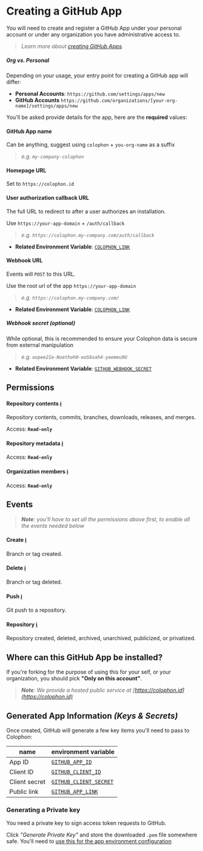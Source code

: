 # Creating a GitHub App

You will need to create and register a GitHub App under your personal account or under any organization you have administrative access to.

> _Learn more about [creating GitHub Apps][creating-a-github-app]._

##### Org vs. Personal

Depending on your usage, your entry point for creating a GitHub app will differ:

- **Personal Accounts**: `https://github.com/settings/apps/new`
- **GitHub Accounts** `https://github.com/organizations/[your-org-name]/settings/apps/new`

<!-- TODO: add GitHub Enterprise Option -->

You'll be asked provide details for the app, here are the **required** values:

#### GitHub App name

Can be anything, suggest using `colophon` + `you-org-name` as a suffix

> _e.g. `my-company-colophon`_

#### Homepage URL

Set to `https://colophon.id`

#### User authorization callback URL

The full URL to redirect to after a user authorizes an installation.

Use `https://your-app-domain` + `/auth/callback`

> _e.g. `https://colophon.my-company.com/auth/callback`_

- **Related Environment Variable**: [`COLOPHON_LINK`](./environment.md/#COLOPHON_LINK)

#### Webhook URL

Events will `POST` to this URL.

Use the root url of the app `https://your-app-domain`

> _e.g. `https://colophon.my-company.com/`_

- **Related Environment Variable**: [`COLOPHON_LINK`](./environment.md/#COLOPHON_LINK)

##### Webhook secret _(optional)_

While optional, this is recommended to ensure your Colophon data is secure from external manipulation

> _e.g. `oopee2Ie-Noethoh0-eoS6xah4-yeemeu9U`_

- **Related Environment Variable**: [`GITHUB_WEBHOOK_SECRET`](./environment.md/#GITHUB_WEBHOOK_SECRET)

## Permissions

#### Repository contents [ℹ️][permission-on-contents]

Repository contents, commits, branches, downloads, releases, and merges.

Access: **`Read-only`**

#### Repository metadata [ℹ️][metadata-permissions]

Access: **`Read-only`**

#### Organization members [ℹ️][permission-on-members]

Access: **`Read-only`**

## Events

> _**Note**: you'll have to set all the permissions above first, to enable all the events needed below_

#### Create [ℹ️][createevent]

Branch or tag created.

#### Delete [ℹ️][deleteevent]

Branch or tag deleted.

#### Push [ℹ️][pushevent]

Git push to a repository.

#### Repository [ℹ️][repositoryevent]

Repository created, deleted, archived, unarchived, publicized, or privatized.

## Where can this GitHub App be installed?

If you're forking for the purpose of using this for your self, or your organization, you should pick **"Only on this account"**.

> _**Note**: We provide a hosted public service at [https://colophon.id](https://colophon.id)_

## Generated App Information _(Keys & Secrets)_

Once created, GitHub will generate a few key items you'll need to pass to Colophon:

| name          | environment variable                                              |
| ------------- | ----------------------------------------------------------------- |
| App ID        | [`GITHUB_APP_ID`](./environment.md/#GITHUB_APP_ID)                |
| Client ID     | [`GITHUB_CLIENT_ID`](./environment.md/#GITHUB_CLIENT_ID)          |
| Client secret | [`GITHUB_CLIENT_SECRET`](./environment.md/#GITHUB_CLIENT_SECRET)  |
| Public link   | [`GITHUB_APP_LINK`](./environment.md/#GITHUB_APP_LINK)            |

### Generating a Private key

You need a private key to sign access token requests to GitHub.

Click _"Generate Private Key"_ and store the downloaded `.pem` file somewhere safe. You'll need to [use this for the app environment configuration](./environment.md/#GITHUB_PRIVATE_KEY)

[creating-a-github-app]: https://developer.github.com/apps/building-github-apps/creating-a-github-app/ 
[creating-github-apps-from-a-manifest]: https://developer.github.com/apps/building-github-apps/creating-github-apps-from-a-manifest/

[pushevent]: https://developer.github.com/v3/activity/events/types/#pushevent
[createevent]: https://developer.github.com/v3/activity/events/types/#createevent
[deleteevent]: https://developer.github.com/v3/activity/events/types/#deleteevent
[repositoryevent]: https://developer.github.com/v3/activity/events/types/#repositoryevent

[permission-on-contents]: https://developer.github.com/v3/apps/permissions/#permission-on-contents
[metadata-permissions]: https://developer.github.com/v3/apps/permissions/#metadata-permissions
[permission-on-members]: https://developer.github.com/v3/apps/permissions/#permission-on-members
